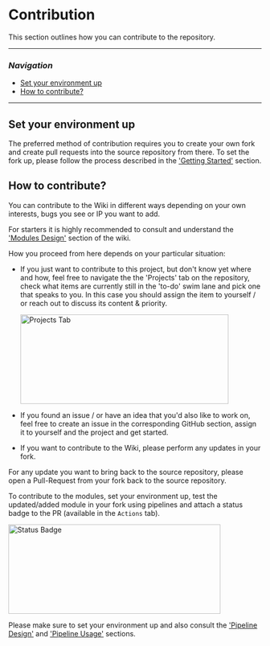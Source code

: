 # Contribution

This section outlines how you can contribute to the repository.

---

### _Navigation_

- [Set your environment up](#set-your-environment-up)
- [How to contribute?](#how-to-contribute)

---

## Set your environment up

The preferred method of contribution requires you to create your own fork and create pull requests into the source repository from there. To set the fork up, please follow the process described in the ['Getting Started'](./GettingStarted#Option-1-Use-it-as-a-basis-to-set-up-your-own-inner-source-project) section.

## How to contribute?

You can contribute to the Wiki in different ways depending on your own interests, bugs you see or IP you want to add.

For starters it is highly recommended to consult and understand the ['Modules Design'](.\ModulesDesign.md) section of the wiki.

How you proceed from here depends on your particular situation:

- If you just want to contribute to this project, but don't know yet where and how, feel free to navigate the the 'Projects' tab on the repository, check what items are currently still in the 'to-do' swim lane and pick one that speaks to you. In this case you should assign the item to yourself / or reach out to discuss its content & priority.

   <img src="./media/projectsTab.jpg" alt="Projects Tab" height="178" width="414">

- If you found an issue / or have an idea that you'd also like to work on, feel free to create an issue in the corresponding GitHub section, assign it to yourself and the project and get started.
- If you want to contribute to the Wiki, please perform any updates in your fork.

For any update you want to bring back to the source repository, please open a Pull-Request from your fork back to the source repository.

To contribute to the modules, set your environment up, test the updated/added module in your fork using pipelines and attach a status badge to the PR (available in the `Actions` tab).

<img src="./media/statusBadge.jpg" alt="Status Badge" height="178" width="422">

Please make sure to set your environment up and also consult the ['Pipeline Design'](.\PipelinesDesign.md) and ['Pipeline Usage'](.\PipelinesUsage.md) sections.
